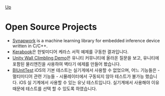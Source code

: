 [Up](../index.md)

# Open Source Projects

- [Synapwork](https://github.com/booiljung/synapwork) is a machine learning library for embedded inference device written in C/C++.
- [Kerabook](https://github.com/booiljung/kerasbook)은 한빛미디어 케라스 서적 예제를 구동한 결과입니다.
- [Unity Wall Climbling Demo](https://github.com/booiljung/unitywallclimb)은 유니티 커뮤니티에 올라온 질문을 보고, 유니티에 포함된 물리엔진을 사용하여 벽타기 에제를 만들어 봤습니다.
- [BIUnitTest](https://github.com/booiljung/BIUnitTest) iOS의 기본 테스트는 실기게에서 사용할 수 없었으며, 어느 기능들은 - 멀티미디어 관련 기능들 - 시뮬레이터에서 구동되지 않아 테스트가 불가능 했습니다. iOS 실 기계에서 사용할 수 있는 유닛 테스트입니다. 실기계에서 사용해야 이유 때문에 테스트를 선택 할 수 있도록 하였습니다.
